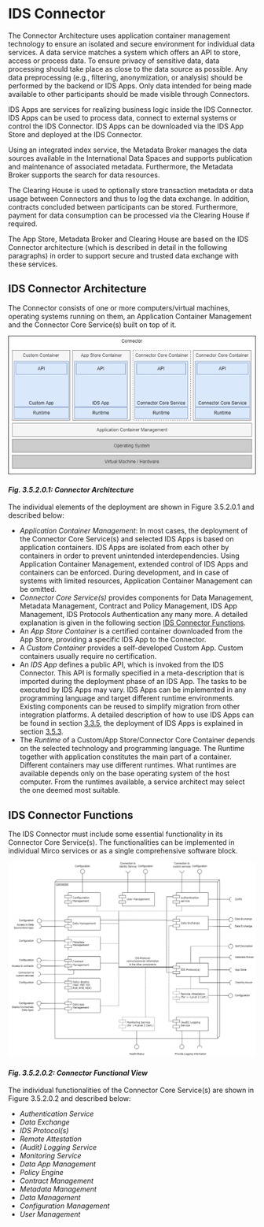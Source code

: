 # IDS Connector

The Connector Architecture uses application container management technology to ensure an isolated and secure environment for individual data services. A data service matches a system which offers an API to store, access or process data. To ensure privacy of sensitive data, data processing should take place as close to the data source as possible. Any data preprocessing (e.g., filtering, anonymization, or analysis) should be performed by the backend or IDS Apps. Only data intended for being made available to other participants should be made visible through Connectors.

IDS Apps are services for realizing business logic inside the IDS Connector. IDS Apps can be used to process data, connect to external systems or control the IDS Connector. IDS Apps can be downloaded via the IDS App Store and deployed at the IDS Connector.

Using an integrated index service, the Metadata Broker manages the data sources available in the International Data Spaces and supports publication and maintenance of associated metadata. Furthermore, the Metadata Broker supports the search for data resources. 

The Clearing House is used to optionally store transaction metadata or data usage between Connectors and thus to log the data exchange. In addition, contracts concluded between participants can be stored. Furthermore, payment for data consumption can be processed via the Clearing House if required.

The App Store, Metadata Broker and Clearing House are based on the IDS Connector architecture (which is described in detail in the following paragraphs) in order to support secure and trusted data exchange with these services.

## IDS Connector Architecture

The Connector consists of one or more computers/virtual machines, operating systems running on them, an Application Container Management and the Connector Core Service(s) built on top of it. 

![Connector Architecture](media/connector_architecture.png)
#### _Fig. 3.5.2.0.1: Connector Architecture_

The individual elements of the deployment are shown in Figure 3.5.2.0.1 and described below:
- _Application Container Management_: In most cases, the deployment of the Connector Core Service(s) and selected IDS Apps is based on application containers. IDS Apps are isolated from each other by containers in order to prevent unintended interdependencies. Using Application Container Management, extended control of IDS Apps and containers can be enforced. During development, and in case of systems with limited resources, Application Container Management can be omitted.  
- _Connector Core Service(s)_ provides components for Data Management, Metadata Management, Contract and Policy Management, IDS App Management, IDS Protocols Authentication any many more. A detailed explanation is given in the following section [IDS Connector Functions](#ids-connector-functions).
- An _App Store Container_ is a certified container downloaded from the App Store, providing a specific IDS App to the Connector.
- A _Custom Container_ provides a self-developed Custom App. Custom containers usually require no certification. 
- An _IDS App_ defines a public API, which is invoked from the IDS Connector. This API is formally specified in a meta-description that is imported during the deployment phase of an IDS App. The tasks to be executed by IDS Apps may vary. IDS Apps can be implemented in any programming language and target different runtime environments. Existing components can be reused to simplify migration from other integration platforms. A detailed description of how to use IDS Apps can be found in section [3.3.5](../../3_3_Process_Layer/3_3_5_Publishing_and_using_Data_Apps.md), the deployment of IDS Apps is explained in section [3.5.3](3_5_3_App_Store_and_Data_Apps.md).
- The _Runtime_ of a Custom/App Store/Connector Core Container depends on the selected technology and programming language. The Runtime together with application constitutes the main part of a container. Different containers may use different runtimes. What runtimes are available depends only on the base operating system of the host computer. From the runtimes available, a service architect may select the one deemed most suitable.

## IDS Connector Functions

The IDS Connector must include some essential functionality in its Connector Core Service(s). The functionalities can be implemented in individual Mirco services or as a single comprehensive software block.

![Connector Functional View](media/connector_functional_view.png)
#### _Fig. 3.5.2.0.2: Connector Functional View_

The individual functionalities of the Connector Core Service(s) are shown in Figure 3.5.2.0.2 and described below:
- _Authentication Service_
- _Data Exchange_
- _IDS Protocol(s)_
- _Remote Attestation_
- _(Audit) Logging Service_
- _Monitoring Service_
- _Data App Management_
- _Policy Engine_
- _Contract Management_
- _Metadata Management_
- _Data Management_
- _Configuration Management_
- _User Management_